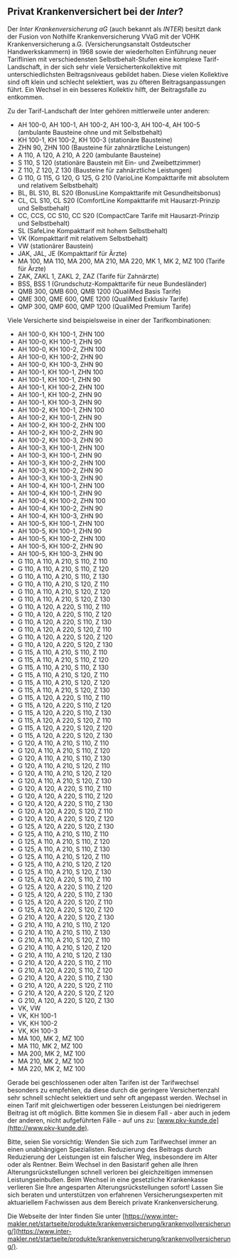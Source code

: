 ## Privat Krankenversichert bei der *Inter*?

Der *Inter Krankenversicherung aG* (auch bekannt als *INTER*) besitzt dank 
der Fusion von
Nothilfe Krankenversicherung VVaG
mit der 
VOHK Krankenversicherung a.G. (Versicherungsanstalt Ostdeutscher Handwerkskammern)
in 1968
sowie
der wiederholten Einführung neuer Tariflinien mit verschiedensten Selbstbehalt-Stufen
eine komplexe Tarif-Landschaft, in der sich sehr viele Versichertenkollektive mit unterschiedlichsten Beitragsniveaus gebildet haben. Diese vielen Kollektive sind oft klein und schlecht selektiert, was zu öfteren Beitragsanpassungen führt. Ein Wechsel in ein besseres Kollektiv hilft, der Beitragsfalle zu entkommen.

Zu der Tarif-Landschaft der Inter gehören mittlerweile unter anderen:

* AH 100-0, AH 100-1, AH 100-2, AH 100-3, AH 100-4, AH 100-5 (ambulante Bausteine ohne und mit Selbstbehalt) 
* KH 100-1, KH 100-2, KH 100-3 (stationäre Bausteine)
* ZHN 90, ZHN 100 (Bausteine für zahnärztliche Leistungen)
* A 110, A 120, A 210, A 220 (ambulante Bausteine)
* S 110, S 120 (stationäre Baustein mit Ein- und Zweibettzimmer)
* Z 110, Z 120, Z 130 (Bausteine für zahnärztliche Leistungen)
* G 110, G 115, G 120, G 125, G 210 (VarioLine Kompakttarife mit absolutem und relativem Selbstbehalt)
* BL, BL S10, BL S20 (BonusLine Kompakttarife mit Gesundheitsbonus)
* CL, CL S10, CL S20 (ComfortLine Kompakttarife mit Hausarzt-Prinzip und Selbstbehalt)
* CC, CCS, CC S10, CC S20 (CompactCare Tarife mit Hausarzt-Prinzip und Selbstbehalt)
* SL (SafeLine Kompakttarif mit hohem Selbstbehalt)
* VK (Kompakttarif mit relativem Selbstbehalt)
* VW (stationärer Baustein)
* JAK, JAL, JE (Kompakttarif für Ärzte)
* MA 100, MA 110, MA 200, MA 210, MA 220, MK 1, MK 2, MZ 100 (Tarife für Ärzte)
* ZAK, ZAKL 1, ZAKL 2, ZAZ (Tarife für Zahnärzte)
* BSS, BSS 1 (Grundschutz-Kompakttarife für neue Bundesländer)
* QMB 300, QMB 600, QMB 1200 (QualiMed Basis Tarife)
* QME 300, QME 600, QME 1200 (QualiMed Exklusiv Tarife)
* QMP 300, QMP 600, QMP 1200 (QualiMed Premium Tarife) 
 
Viele Versicherte sind beispielsweise in einer der Tarifkombinationen:

* AH 100-0, KH 100-1, ZHN 100
* AH 100-0, KH 100-1, ZHN 90
* AH 100-0, KH 100-2, ZHN 100
* AH 100-0, KH 100-2, ZHN 90
* AH 100-0, KH 100-3, ZHN 90
* AH 100-1, KH 100-1, ZHN 100
* AH 100-1, KH 100-1, ZHN 90
* AH 100-1, KH 100-2, ZHN 100
* AH 100-1, KH 100-2, ZHN 90
* AH 100-1, KH 100-3, ZHN 90
* AH 100-2, KH 100-1, ZHN 100
* AH 100-2, KH 100-1, ZHN 90
* AH 100-2, KH 100-2, ZHN 100
* AH 100-2, KH 100-2, ZHN 90
* AH 100-2, KH 100-3, ZHN 90
* AH 100-3, KH 100-1, ZHN 100
* AH 100-3, KH 100-1, ZHN 90
* AH 100-3, KH 100-2, ZHN 100
* AH 100-3, KH 100-2, ZHN 90
* AH 100-3, KH 100-3, ZHN 90
* AH 100-4, KH 100-1, ZHN 100
* AH 100-4, KH 100-1, ZHN 90
* AH 100-4, KH 100-2, ZHN 100
* AH 100-4, KH 100-2, ZHN 90
* AH 100-4, KH 100-3, ZHN 90
* AH 100-5, KH 100-1, ZHN 100
* AH 100-5, KH 100-1, ZHN 90
* AH 100-5, KH 100-2, ZHN 100
* AH 100-5, KH 100-2, ZHN 90
* AH 100-5, KH 100-3, ZHN 90
* G 110, A 110, A 210, S 110, Z 110
* G 110, A 110, A 210, S 110, Z 120
* G 110, A 110, A 210, S 110, Z 130
* G 110, A 110, A 210, S 120, Z 110
* G 110, A 110, A 210, S 120, Z 120
* G 110, A 110, A 210, S 120, Z 130
* G 110, A 120, A 220, S 110, Z 110
* G 110, A 120, A 220, S 110, Z 120
* G 110, A 120, A 220, S 110, Z 130
* G 110, A 120, A 220, S 120, Z 110
* G 110, A 120, A 220, S 120, Z 120
* G 110, A 120, A 220, S 120, Z 130
* G 115, A 110, A 210, S 110, Z 110
* G 115, A 110, A 210, S 110, Z 120
* G 115, A 110, A 210, S 110, Z 130
* G 115, A 110, A 210, S 120, Z 110
* G 115, A 110, A 210, S 120, Z 120
* G 115, A 110, A 210, S 120, Z 130
* G 115, A 120, A 220, S 110, Z 110
* G 115, A 120, A 220, S 110, Z 120
* G 115, A 120, A 220, S 110, Z 130
* G 115, A 120, A 220, S 120, Z 110
* G 115, A 120, A 220, S 120, Z 120
* G 115, A 120, A 220, S 120, Z 130
* G 120, A 110, A 210, S 110, Z 110
* G 120, A 110, A 210, S 110, Z 120
* G 120, A 110, A 210, S 110, Z 130
* G 120, A 110, A 210, S 120, Z 110
* G 120, A 110, A 210, S 120, Z 120
* G 120, A 110, A 210, S 120, Z 130
* G 120, A 120, A 220, S 110, Z 110
* G 120, A 120, A 220, S 110, Z 120
* G 120, A 120, A 220, S 110, Z 130
* G 120, A 120, A 220, S 120, Z 110
* G 120, A 120, A 220, S 120, Z 120
* G 125, A 120, A 220, S 120, Z 130
* G 125, A 110, A 210, S 110, Z 110
* G 125, A 110, A 210, S 110, Z 120
* G 125, A 110, A 210, S 110, Z 130
* G 125, A 110, A 210, S 120, Z 110
* G 125, A 110, A 210, S 120, Z 120
* G 125, A 110, A 210, S 120, Z 130
* G 125, A 120, A 220, S 110, Z 110
* G 125, A 120, A 220, S 110, Z 120
* G 125, A 120, A 220, S 110, Z 130
* G 125, A 120, A 220, S 120, Z 110
* G 125, A 120, A 220, S 120, Z 120
* G 210, A 120, A 220, S 120, Z 130
* G 210, A 110, A 210, S 110, Z 120
* G 210, A 110, A 210, S 110, Z 130
* G 210, A 110, A 210, S 120, Z 110
* G 210, A 110, A 210, S 120, Z 120
* G 210, A 110, A 210, S 120, Z 130
* G 210, A 120, A 220, S 110, Z 110
* G 210, A 120, A 220, S 110, Z 120
* G 210, A 120, A 220, S 110, Z 130
* G 210, A 120, A 220, S 120, Z 110
* G 210, A 120, A 220, S 120, Z 120
* G 210, A 120, A 220, S 120, Z 130
* VK, VW
* VK, KH 100-1
* VK, KH 100-2
* VK, KH 100-3
* MA 100, MK 2, MZ 100
* MA 110, MK 2, MZ 100
* MA 200, MK 2, MZ 100
* MA 210, MK 2, MZ 100
* MA 220, MK 2, MZ 100
 
Gerade bei geschlossenen oder alten Tarifen ist der Tarifwechsel besonders zu empfehlen, 
da diese durch die geringere Versichertenzahl sehr schnell schlecht selektiert und sehr oft angepasst werden.
Wechsel in einen Tarif mit gleichwertigen oder besseren Leistungen bei niedrigerem Beitrag ist oft möglich.
Bitte kommen Sie in diesem Fall - aber auch in jedem der anderen, nicht aufgeführten Fälle - auf uns zu: [www.pkv-kunde.de](http://www.pkv-kunde.de).

Bitte, seien Sie vorsichtig: Wenden Sie sich zum Tarifwechsel immer an einen unabhängigen Spezialisten. Reduzierung des Beitrags durch Reduzierung der Leistungen ist ein falscher Weg, insbesondere im Alter oder als Rentner. Beim Wechsel in den Basistarif gehen alle Ihren Alterungsrückstellungen schnell verloren bei gleichzeitigen immensen Leistungseinbußen. Beim Wechsel in eine gesetzliche Krankenkasse verlieren Sie Ihre angesparten Alterungsrückstellungen sofort! Lassen Sie sich beraten und unterstützen von erfahrenen Versicherungsexperten mit aktuariellem Fachwissen aus dem Bereich private Krankenversicherung.

Die Webseite der Inter finden Sie unter [https://www.inter-makler.net/startseite/produkte/krankenversicherung/krankenvollversicherung/](https://www.inter-makler.net/startseite/produkte/krankenversicherung/krankenvollversicherung/).



